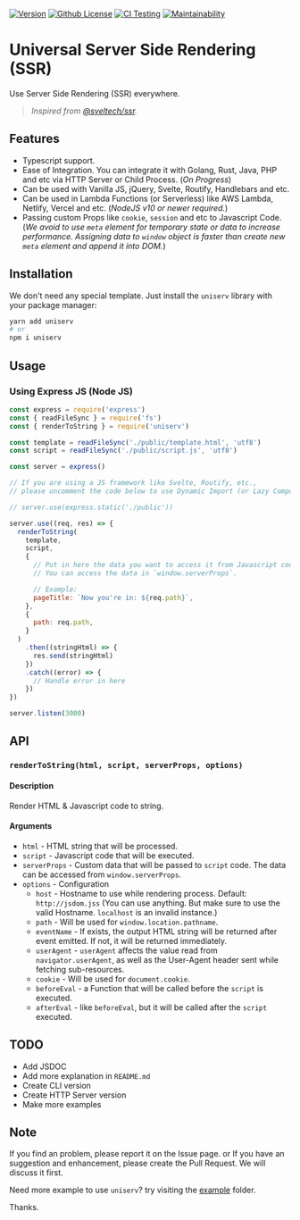 [![Version](https://badgen.net/npm/v/uniserv?color=blue&label=version)](https://npmjs.com/package/uniserv)
[![Github License](https://badgen.net/github/license/lamualfa/uniserv?color=purple&label=license)](https://github.com/lamualfa/uniserv/blob/master/LICENSE)
[![CI Testing](https://github.com/lamualfa/uniserv/workflows/CI%20Testing/badge.svg)](https://github.com/lamualfa/uniserv/actions?query=workflow%3A%22CI+Testing%22)
[![Maintainability](https://api.codeclimate.com/v1/badges/da819077ced8476f6b42/maintainability)](https://codeclimate.com/github/lamualfa/uniserv/maintainability)

# Universal Server Side Rendering (SSR)

Use Server Side Rendering (SSR) everywhere.

> _Inspired from [@sveltech/ssr](https://github.com/roxiness/ssr)._

## Features

- Typescript support.
- Ease of Integration. You can integrate it with Golang, Rust, Java, PHP and etc via HTTP Server or Child Process. (_On Progress_)
- Can be used with Vanilla JS, jQuery, Svelte, Routify, Handlebars and etc.
- Can be used in Lambda Functions (or Serverless) like AWS Lambda, Netlify, Vercel and etc. (_NodeJS v10 or newer required._)
- Passing custom Props like `cookie`, `session` and etc to Javascript Code. (_We avoid to use `meta` element for temporary state or data to increase performance. Assigning data to `window` object is faster than create new `meta` element and append it into DOM._)

## Installation

We don't need any special template. Just install the `uniserv` library with your package manager:

```bash
yarn add uniserv
# or
npm i uniserv
```

## Usage

### Using Express JS (Node JS)

```js
const express = require('express')
const { readFileSync } = require('fs')
const { renderToString } = require('uniserv')

const template = readFileSync('./public/template.html', 'utf8')
const script = readFileSync('./public/script.js', 'utf8')

const server = express()

// If you are using a JS framework like Svelte, Routify, etc.,
// please uncomment the code below to use Dynamic Import (or Lazy Component)

// server.use(express.static('./public'))

server.use((req, res) => {
  renderToString(
    template,
    script,
    {
      // Put in here the data you want to access it from Javascript code.
      // You can access the data in `window.serverProps`.

      // Example:
      pageTitle: `Now you're in: ${req.path}`,
    },
    {
      path: req.path,
    }
  )
    .then((stringHtml) => {
      res.send(stringHtml)
    })
    .catch((error) => {
      // Handle error in here
    })
})

server.listen(3000)
```

## API

### `renderToString(html, script, serverProps, options)`

#### Description

Render HTML & Javascript code to string.

#### Arguments

- `html` - HTML string that will be processed.
- `script` - Javascript code that will be executed.
- `serverProps` - Custom data that will be passed to `script` code. The data can be accessed from `window.serverProps`.
- `options` - Configuration
  - `host` - Hostname to use while rendering process. Default: `http://jsdom.jss` (You can use anything. But make sure to use the valid Hostname. `localhost` is an invalid instance.)
  - `path` - Will be used for `window.location.pathname`.
  - `eventName` - If exists, the output HTML string will be returned after event emitted. If not, it will be returned immediately.
  - `userAgent` - `userAgent` affects the value read from `navigator.userAgent`, as well as the User-Agent header sent while fetching sub-resources.
  - `cookie` - Will be used for `document.cookie`.
  - `beforeEval` - a Function that will be called before the `script` is executed.
  - `afterEval` - like `beforeEval`, but it will be called after the `script` executed.

## TODO

- Add JSDOC
- Add more explanation in `README.md`
- Create CLI version
- Create HTTP Server version
- Make more examples

## Note

If you find an problem, please report it on the Issue page. or If you have an suggestion and enhancement, please create the Pull Request. We will discuss it first.

Need more example to use `uniserv`? try visiting the [example](https://github.com/lamualfa/uniserv/tree/master/example) folder.

Thanks.
